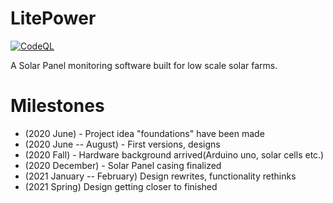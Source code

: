 # LitePower
[![CodeQL](https://github.com/FrimeX/Sundata/actions/workflows/codeql-analysis.yml/badge.svg)](https://github.com/FrimeX/Sundata/actions/workflows/codeql-analysis.yml)

A Solar Panel monitoring software built for low scale solar farms.
# Milestones
- (2020 June) - Project idea "foundations" have been made
- (2020 June -- August) - First versions, designs
- (2020 Fall) - Hardware background arrived(Arduino uno, solar cells etc.)
- (2020 December) - Solar Panel casing finalized
- (2021 January -- February) Design rewrites, functionality rethinks
- (2021 Spring) Design getting closer to finished

